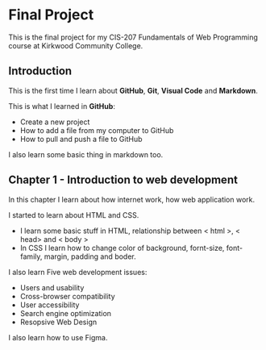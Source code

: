 # Final Project
This is the final project for my CIS-207 Fundamentals of Web Programming course at Kirkwood Community College.

## Introduction
This is the first time I learn about **GitHub**, **Git**, **Visual Code** and **Markdown**.

This is what I learned in **GitHub**:
- Create a new project
- How to add a file from my computer to GitHub
- How to pull and push a file to GitHub

I also learn some basic thing in markdown too.

## Chapter 1 - Introduction to web development
In this chapter I learn about how internet work, how web application work.

I started to learn about HTML and CSS. 
-  I learn some basic stuff in HTML, relationship between \< html \>, \< head\> and \< body \>
-  In CSS I learn how to change color of background, fornt-size, font-family, margin, padding and boder.

I also learn Five web development issues:
-   Users and usability
-   Cross-browser compatibility
-   User accessibility
-   Search engine optimization
-   Resopsive Web Design

I also learn how to use Figma.